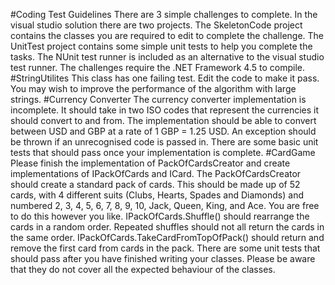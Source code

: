 #Coding Test Guidelines
There are 3 simple challenges to complete.
In the visual studio solution there are two projects.
The SkeletonCode project contains the classes you are required to edit to complete the challenge.
The UnitTest project contains some simple unit tests to help you complete the tasks.
The NUnit test runner is included as an alternative to the visual studio test runner.
The challenges require the .NET Framework 4.5 to compile.
#StringUtilites
This class has one failing test.
Edit the code to make it pass.
You may wish to improve the performance of the algorithm with large strings.
#Currency Converter
The currency converter implementation is incomplete.
It should take in two ISO codes that represent the currencies it should convert to and from.
The implementation should be able to convert between USD and GBP at a rate of 1 GBP = 1.25 USD.
An exception should be thrown if an unrecognised code is passed in.
There are some basic unit tests that should pass once your implementation is complete.
#CardGame
Please finish the implementation of PackOfCardsCreator and create implementations of IPackOfCards and ICard.
The PackOfCardsCreator should create a standard pack of cards. This should be made up of 52 cards, with 4 different suits (Clubs, Hearts, Spades and Diamonds) and numbered 2, 3, 4, 5, 6, 7, 8, 9, 10, Jack, Queen, King, and Ace. 
You are free to do this however you like.
IPackOfCards.Shuffle() should rearrange the cards in a random order. Repeated shuffles should not all return the cards in the same order. 
IPackOfCards.TakeCardFromTopOfPack() should return and remove the first card from cards in the pack.
There are some unit tests that should pass after you have finished writing your classes. Please be aware that they do not cover all the expected behaviour of the classes.